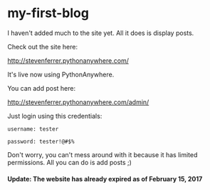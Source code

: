 # my-first-blog

I haven't added much to the site yet.
All it does is display posts.

Check out the site here:

  http://stevenferrer.pythonanywhere.com/

It's live now using PythonAnywhere.

You can add post here:

  http://stevenferrer.pythonanywhere.com/admin/

Just login using this credentials:

  `username: tester`
  
  `password: tester!@#$%`

Don't worry, you can't mess around with it because it has limited permissions. 
All you can do is add posts ;)


#### Update: The website has already expired as of February 15, 2017
